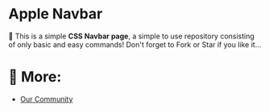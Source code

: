 # Apple Navbar
:apple: This is a simple **CSS Navbar page**, a simple to use repository consisting of only basic and easy commands! Don't forget to Fork or Star if you like it...

# 📝 More:
- <a href="https://github.com/KaguwoNetwork"> Our Community </a>

